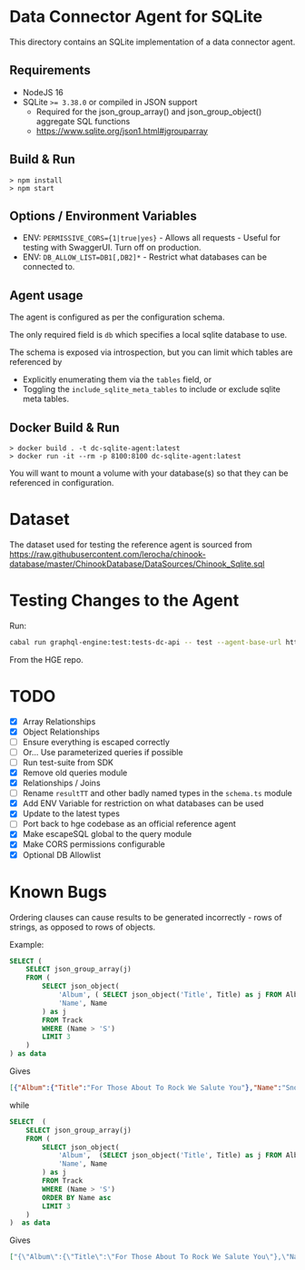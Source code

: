 # Data Connector Agent for SQLite

This directory contains an SQLite implementation of a data connector agent.

## Requirements

* NodeJS 16
* SQLite `>= 3.38.0` or compiled in JSON support
    * Required for the json_group_array() and json_group_object() aggregate SQL functions
    * https://www.sqlite.org/json1.html#jgrouparray

## Build & Run

```
> npm install
> npm start
```

## Options / Environment Variables

* ENV: `PERMISSIVE_CORS={1|true|yes}` - Allows all requests - Useful for testing with SwaggerUI. Turn off on production.
* ENV: `DB_ALLOW_LIST=DB1[,DB2]*` - Restrict what databases can be connected to.

## Agent usage

The agent is configured as per the configuration schema.

The only required field is `db` which specifies a local sqlite database to use.

The schema is exposed via introspection, but you can limit which tables are referenced by

* Explicitly enumerating them via the `tables` field, or
* Toggling the `include_sqlite_meta_tables` to include or exclude sqlite meta tables.


## Docker Build & Run

```
> docker build . -t dc-sqlite-agent:latest
> docker run -it --rm -p 8100:8100 dc-sqlite-agent:latest
```

You will want to mount a volume with your database(s) so that they can be referenced in configuration.

# Dataset

The dataset used for testing the reference agent is sourced from https://raw.githubusercontent.com/lerocha/chinook-database/master/ChinookDatabase/DataSources/Chinook_Sqlite.sql

# Testing Changes to the Agent

Run:

```sh
cabal run graphql-engine:test:tests-dc-api -- test --agent-base-url http://localhost:8100 --agent-config '{"db": "db.chinook2.sqlite"}'
```

From the HGE repo.


# TODO

* [x] Array Relationships
* [x] Object Relationships
* [ ] Ensure everything is escaped correctly
* [ ] Or... Use parameterized queries if possible
* [ ] Run test-suite from SDK
* [x] Remove old queries module
* [x] Relationships / Joins
* [ ] Rename `resultTT` and other badly named types in the `schema.ts` module
* [x] Add ENV Variable for restriction on what databases can be used
* [x] Update to the latest types
* [ ] Port back to hge codebase as an official reference agent
* [x] Make escapeSQL global to the query module
* [x] Make CORS permissions configurable
* [x] Optional DB Allowlist

# Known Bugs

Ordering clauses can cause results to be generated incorrectly - rows of strings, as opposed to rows of objects.

Example:

```sql
SELECT (
    SELECT json_group_array(j)
    FROM (
        SELECT json_object(
            'Album', ( SELECT json_object('Title', Title) as j FROM Album),
            'Name', Name
        ) as j
        FROM Track
        WHERE (Name > 'S')
        LIMIT 3
    )
) as data
```

Gives

```json
[{"Album":{"Title":"For Those About To Rock We Salute You"},"Name":"Snowballed"},{"Album":{"Title":"For Those About To Rock We Salute You"},"Name":"Spellbound"},{"Album":{"Title":"For Those About To Rock We Salute You"},"Name":"Whole Lotta Rosie"}]
```

while

```sql
SELECT  (
    SELECT json_group_array(j)
    FROM (
        SELECT json_object(
            'Album',  (SELECT json_object('Title', Title) as j FROM Album),
            'Name', Name
        ) as j
        FROM Track
        WHERE (Name > 'S')
        ORDER BY Name asc 
        LIMIT 3 
    )
)  as data
```

Gives

```json
["{\"Album\":{\"Title\":\"For Those About To Rock We Salute You\"},\"Name\":\"Sabbra Cadabra\"}","{\"Album\":{\"Title\":\"For Those About To Rock We Salute You\"},\"Name\":\"Sad But True\"}","{\"Album\":{\"Title\":\"For Those About To Rock We Salute You\"},\"Name\":\"Salgueiro\"}"]
```
